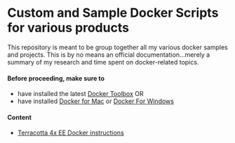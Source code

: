 # Custom and Sample Docker Scripts for various products

This repository is meant to be group together all my various docker samples and projects.
This is by no means an official documentation...merely a summary of my research and time spent on docker-related topics.

#### Before proceeding, make sure to
* have installed the latest [Docker Toolbox](https://www.docker.com/docker-toolbox) OR
* have installed [Docker for Mac](https://docs.docker.com/docker-for-mac/) or [Docker For Windows](https://docs.docker.com/docker-for-windows/)

#### Content

* [Terracotta 4x EE Docker instructions](/terracotta-ee-4x)